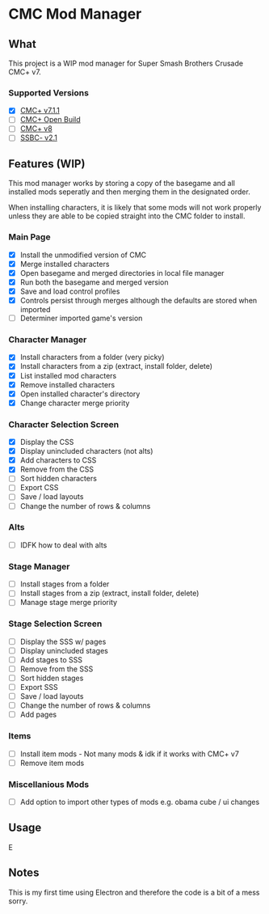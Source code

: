 # CMC Mod Manager
## What
This project is a WIP mod manager for Super Smash Brothers Crusade CMC+ v7.

### Supported Versions
- [x] [CMC+ v7.1.1](https://gamebanana.com/mods/50383)
- [ ] [CMC+ Open Build](https://discord.gg/kAbEBkx5Y4)
- [ ] [CMC+ v8](https://youtu.be/VCl5DMRHYbM)
- [ ] [SSBC- v2.1](https://gamebanana.com/mods/417588)
## Features (WIP)
This mod manager works by storing a copy of the basegame and all installed mods seperatly and then merging them in the designated order.

When installing characters, it is likely that some mods will not work properly unless they are able to be copied straight into the CMC folder to install.
### Main Page
- [x] Install the unmodified version of CMC
- [x] Merge installed characters
- [x] Open basegame and merged directories in local file manager
- [x] Run both the basegame and merged version
- [x] Save and load control profiles
- [x] Controls persist through merges although the defaults are stored when imported
- [ ] Determiner imported game's version
### Character Manager
- [x] Install characters from a folder (very picky)
- [x] Install characters from a zip (extract, install folder, delete)
- [x] List installed mod characters
- [x] Remove installed characters
- [x] Open installed character's directory
- [x] Change character merge priority
### Character Selection Screen
- [x] Display the CSS
- [x] Display unincluded characters (not alts)
- [x] Add characters to CSS
- [x] Remove from the CSS
- [ ] Sort hidden characters
- [ ] Export CSS
- [ ] Save / load layouts
- [ ] Change the number of rows & columns
### Alts
- [ ] IDFK how to deal with alts
### Stage Manager
- [ ] Install stages from a folder
- [ ] Install stages from a zip (extract, install folder, delete)
- [ ] Manage stage merge priority
### Stage Selection Screen
- [ ] Display the SSS w/ pages
- [ ] Display unincluded stages
- [ ] Add stages to SSS
- [ ] Remove from the SSS
- [ ] Sort hidden stages
- [ ] Export SSS
- [ ] Save / load layouts
- [ ] Change the number of rows & columns
- [ ] Add pages
### Items
- [ ] Install item mods - Not many mods & idk if it works with CMC+ v7
- [ ] Remove item mods
### Miscellanious Mods
- [ ] Add option to import other types of mods e.g. obama cube / ui changes
## Usage
E
## Notes
This is my first time using Electron and therefore the code is a bit of a mess sorry.
